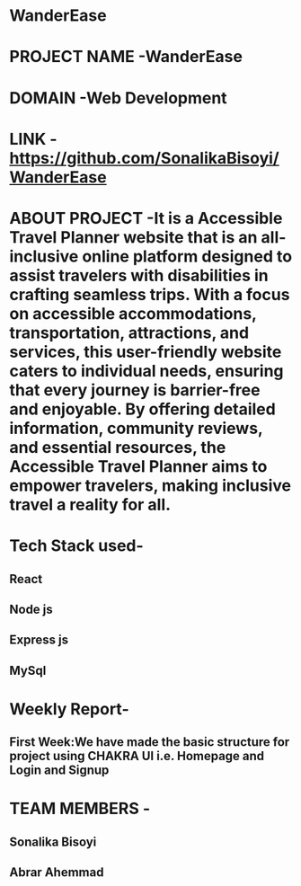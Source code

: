 # WanderEase
# PROJECT NAME -WanderEase
# DOMAIN -Web Development
# LINK -https://github.com/SonalikaBisoyi/WanderEase
# ABOUT PROJECT -It is a Accessible Travel Planner website that is an all-inclusive online platform designed to assist travelers with disabilities in crafting seamless trips. With a focus on accessible accommodations, transportation, attractions, and services, this user-friendly website caters to individual needs, ensuring that every journey is barrier-free and enjoyable. By offering detailed information, community reviews, and essential resources, the Accessible Travel Planner aims to empower travelers, making inclusive travel a reality for all.
# Tech Stack used-
   ## React 
  ## Node js
  ## Express js
  ## MySql
# Weekly Report-
 ## First Week:We have made the basic structure for project using CHAKRA UI i.e. Homepage and Login and Signup 
# TEAM MEMBERS -
  ## Sonalika Bisoyi
  ## Abrar Ahemmad

